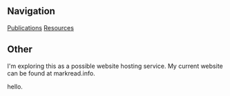 ## Navigation

[Publications](https://marknormanread.github.io/publications)
[Resources](https://marknormanread.github.io/resources)

## Other

I'm exploring this as a possible website hosting service. My current website can be found at markread.info. 

hello. 
